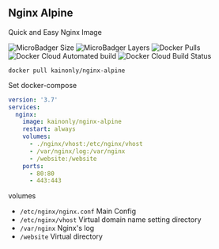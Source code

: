 ## Nginx Alpine

Quick and Easy Nginx Image

![MicroBadger Size](https://img.shields.io/microbadger/image-size/kainonly/nginx-alpine.svg?style=flat-square)
![MicroBadger Layers](https://img.shields.io/microbadger/layers/kainonly/nginx-alpine.svg?style=flat-square)
![Docker Pulls](https://img.shields.io/docker/pulls/kainonly/nginx-alpine.svg?style=flat-square)
![Docker Cloud Automated build](https://img.shields.io/docker/cloud/automated/kainonly/nginx-alpine.svg?style=flat-square)
![Docker Cloud Build Status](https://img.shields.io/docker/cloud/build/kainonly/nginx-alpine.svg?style=flat-square)

```shell
docker pull kainonly/nginx-alpine
```

Set docker-compose

```yaml
version: '3.7'
services:
  nginx:
    image: kainonly/nginx-alpine
    restart: always
    volumes:
      - ./nginx/vhost:/etc/nginx/vhost
      - /var/nginx/log:/var/nginx
      - /website:/website
    ports:
      - 80:80
      - 443:443
```

volumes

- `/etc/nginx/nginx.conf` Main Config
- `/etc/nginx/vhost` Virtual domain name setting directory
- `/var/nginx` Nginx's log
- `/website` Virtual directory
